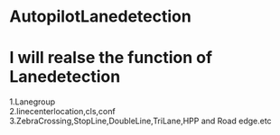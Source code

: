 # AutopilotLanedetection  
# I will realse the function of Lanedetection  
1.Lanegroup  
2.linecenterlocation,cls,conf  
3.ZebraCrossing,StopLine,DoubleLine,TriLane,HPP and Road edge.etc  

